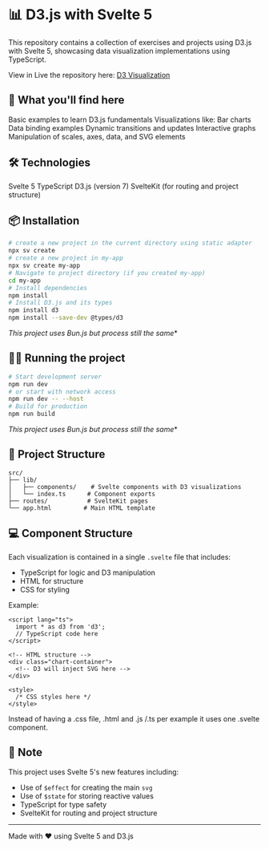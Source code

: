# 📊 D3.js with Svelte 5

This repository contains a collection of exercises and projects using D3.js with Svelte 5, showcasing data visualization implementations using TypeScript.

View in Live the repository here: [D3 Visualization](https://omvidana.github.io/D3/ "View D3 Visualizations")

## 🚀 What you'll find here

Basic examples to learn D3.js fundamentals
Visualizations like:
Bar charts
Data binding examples
Dynamic transitions and updates
Interactive graphs
Manipulation of scales, axes, data, and SVG elements

## 🛠️ Technologies

Svelte 5
TypeScript
D3.js (version 7)
SvelteKit (for routing and project structure)

## 📦 Installation

```bash
# create a new project in the current directory using static adapter
npx sv create
# create a new project in my-app
npx sv create my-app
# Navigate to project directory (if you created my-app)
cd my-app
# Install dependencies
npm install
# Install D3.js and its types
npm install d3
npm install --save-dev @types/d3
```

*This project uses Bun.js but process still the same**

## 🏃‍♂️ Running the project

```bash
# Start development server
npm run dev
# or start with network access
npm run dev -- --host
# Build for production
npm run build
```

*This project uses Bun.js but process still the same**

## 📁 Project Structure

```
src/
├── lib/
│   ├── components/    # Svelte components with D3 visualizations
│   └── index.ts      # Component exports
├── routes/           # SvelteKit pages
└── app.html         # Main HTML template
```

## 💻 Component Structure

Each visualization is contained in a single `.svelte` file that includes:

- TypeScript for logic and D3 manipulation
- HTML for structure
- CSS for styling

Example:

```svelte
<script lang="ts">
  import * as d3 from 'd3';
  // TypeScript code here
</script>

<!-- HTML structure -->
<div class="chart-container">
  <!-- D3 will inject SVG here -->
</div>

<style>
  /* CSS styles here */
</style>
```

Instead of having a .css file, .html and .js /.ts per example it uses one .svelte component.

## 📝 Note

This project uses Svelte 5's new features including:

- Use of `$effect` for creating the main `svg`
- Use of `$state` for storing reactive values
- TypeScript for type safety
- SvelteKit for routing and project structure

---

Made with ❤️ using Svelte 5 and D3.js
